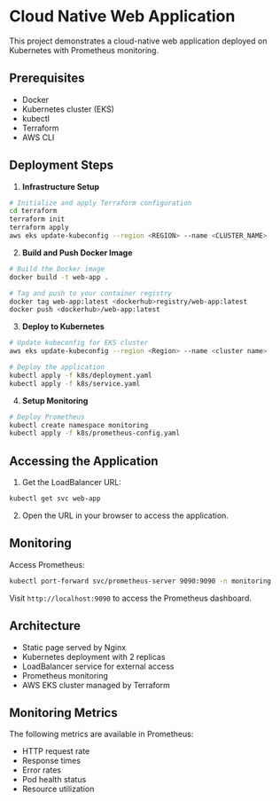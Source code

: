 # Cloud Native Web Application

This project demonstrates a cloud-native web application deployed on Kubernetes with Prometheus monitoring.

## Prerequisites

- Docker
- Kubernetes cluster (EKS)
- kubectl
- Terraform
- AWS CLI

## Deployment Steps

1. **Infrastructure Setup**

```bash
# Initialize and apply Terraform configuration
cd terraform
terraform init
terraform apply
aws eks update-kubeconfig --region <REGION> --name <CLUSTER_NAME>
```

2. **Build and Push Docker Image**

```bash
# Build the Docker image
docker build -t web-app .

# Tag and push to your container registry
docker tag web-app:latest <dockerhub>registry/web-app:latest
docker push <dockerhub>/web-app:latest
```

3. **Deploy to Kubernetes**

```bash
# Update kubeconfig for EKS cluster
aws eks update-kubeconfig --region <Region> --name <cluster name>

# Deploy the application
kubectl apply -f k8s/deployment.yaml
kubectl apply -f k8s/service.yaml
```

4. **Setup Monitoring**

```bash
# Deploy Prometheus
kubectl create namespace monitoring
kubectl apply -f k8s/prometheus-config.yaml
```

## Accessing the Application

1. Get the LoadBalancer URL:
```bash
kubectl get svc web-app
```

2. Open the URL in your browser to access the application.

## Monitoring

Access Prometheus:
```bash
kubectl port-forward svc/prometheus-server 9090:9090 -n monitoring
```

Visit `http://localhost:9090` to access the Prometheus dashboard.

## Architecture

- Static page served by Nginx
- Kubernetes deployment with 2 replicas
- LoadBalancer service for external access
- Prometheus monitoring
- AWS EKS cluster managed by Terraform

## Monitoring Metrics

The following metrics are available in Prometheus:
- HTTP request rate
- Response times
- Error rates
- Pod health status
- Resource utilization
